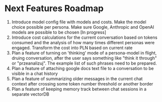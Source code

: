 # Next Features Roadmap

1. Introduce model config file with models and costs. Make the model choice possible per persona. Make sure Google, Anthropic and OpenAI models are possible to be chosen [In progress]
2. Introduce cost calculations for the current conversation based on tokens consumed and the analysis of how many times different personas were engaged. Transform the cost into PLN based on current rate
3. Plan a feature of turning on 'thinking' mode of a persona-model in flight, druing conversation, after the user says something like "think it through" or "przeanalizuj". The example list of such phrases need to be prepared.
4. Plan a feature of attaching google docs text file to a conversation to be visible in a chat history
5. Plan a feature of summarizing older messages in the current chat context after crossing some token number threshold or another border
6. Plan a feature of keeping memory track between chat sessions in a separate vectorDB